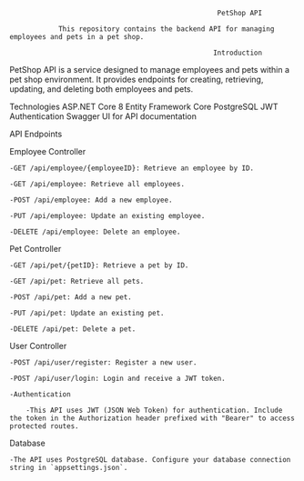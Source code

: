                                                        PetShop API

                This repository contains the backend API for managing employees and pets in a pet shop.

                                                      Introduction

PetShop API is a service designed to manage employees and pets within a pet shop environment. It provides endpoints for creating, retrieving, updating, and deleting both employees and pets.

Technologies
ASP.NET Core 8
Entity Framework Core
PostgreSQL
JWT Authentication
Swagger UI for API documentation

API Endpoints

Employee Controller  

    -GET /api/employee/{employeeID}: Retrieve an employee by ID.
    
    -GET /api/employee: Retrieve all employees.
    
    -POST /api/employee: Add a new employee.
    
    -PUT /api/employee: Update an existing employee.
    
    -DELETE /api/employee: Delete an employee.
    

Pet Controller

    -GET /api/pet/{petID}: Retrieve a pet by ID.
    
    -GET /api/pet: Retrieve all pets.
    
    -POST /api/pet: Add a new pet.
    
    -PUT /api/pet: Update an existing pet.
    
    -DELETE /api/pet: Delete a pet.
    

User Controller

    -POST /api/user/register: Register a new user.
    
    -POST /api/user/login: Login and receive a JWT token.
    
    -Authentication
    
        -This API uses JWT (JSON Web Token) for authentication. Include the token in the Authorization header prefixed with "Bearer" to access protected routes.

Database

    -The API uses PostgreSQL database. Configure your database connection string in `appsettings.json`.
